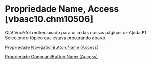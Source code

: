 
# Propriedade Name, Access [vbaac10.chm10506]

Olá! Você foi redirecionado para uma das nossas páginas de Ajuda F1. Selecione o tópico que estava procurando abaixo.

[Propriedade NavigationButton.Name (Access)](http://msdn.microsoft.com/library/514d922d-e9bc-6a44-b1ac-323b9eb036c2%28Office.15%29.aspx)

[Propriedade CommandButton.Name (Access)](http://msdn.microsoft.com/library/1e0f700c-9114-4add-4a0a-4f93266951d5%28Office.15%29.aspx)

